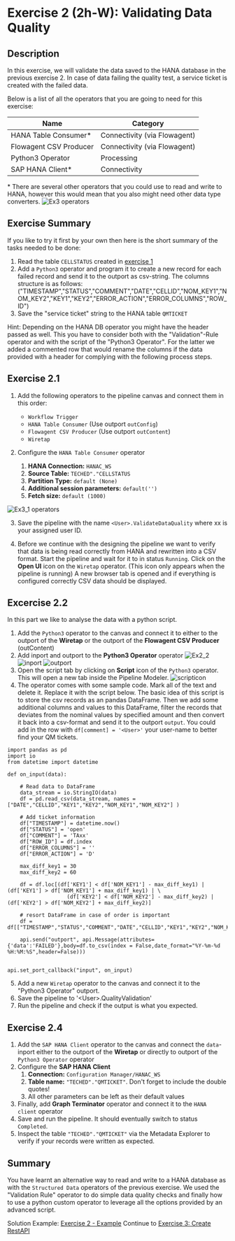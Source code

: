# Exercise 2 (2h-W): Validating Data Quality


## Description

In this exercise, we will validate the data saved to the HANA database in the previous exercise 2. In case of data failing the quality test, a service ticket is created with the failed data.

Below is a list of all the operators that you are going to need for this exercise:

|Name|Category|
|----|--------|
|HANA Table Consumer*|Connectivity (via Flowagent)|
|Flowagent CSV Producer|Connectivity (via Flowagent)|
|Python3 Operator|Processing|
|SAP HANA Client*|Connectivity|

\* There are several other operators that you could use to read and write to HANA, however this would mean that you also might need other data type converters.  ![Ex3 operators](./images/ex3operators.png)

## Exercise Summary
If you like to try it first by your own then here is the short summary of the tasks needed to be done:

1. Read the table `CELLSTATUS` created in [exercise 1](../ex1/README.html)
2. Add a `Python3` operator and program it to create a new record for each failed record and send it to the outport as csv-string. The columns structure is as follows:
("TIMESTAMP","STATUS","COMMENT","DATE","CELLID","NOM_KEY1","NOM_KEY2","KEY1","KEY2","ERROR_ACTION","ERROR_COLUMNS","ROW_ID")
3. Save the "service ticket" string to the HANA table `QMTICKET`

Hint: Depending on the HANA DB operator you might have the header passed as well. This you have to consider both with the "Validation"-Rule operator and with the script of the "Python3 Operator". For the latter we added a commented row that would rename the columns if the data provided with a header for complying with the following process steps.

## Exercise 2.1

1. Add the following operators to the pipeline canvas and connect them in this order:
	- `Workflow Trigger`
	- `HANA Table Consumer` (Use outport `outConfig`)
	- `Flowagent CSV Producer` (Use outport `outContent`)
	- `Wiretap`

2. Configure the `HANA Table Consumer` operator
	1. **HANA Connection:** `HANAC_WS`
	2. **Source Table:** `TECHED"."CELLSTATUS`
	3. **Partition Type:** `default (None)`
	4. **Additional session parameters:** `default('')`
	5. **Fetch size:** `default (1000)`


![Ex3_1 operators](./images/ex3_1.png)

3. Save the pipeline with the name `<User>.ValidateDataQuality` where xx is your assigned user ID.

4. Before we continue with the designing the pipeline we want to verify that data is being read correctly from HANA and rewritten into a CSV format. Start the pipeline and wait for it to in status `Running`. Click on the **Open UI** icon on the `Wiretap` operator. (This icon only appears when the pipeline is running) A new browser tab is opened and if everything is configured correctly CSV data should be displayed.


## Excercise 2.2
In this part we like to analyse the data with a python script.

1. Add the `Python3` operator to the canvas and connect it to either to the outport of the **Wiretap** or the outport of the **Flowagent CSV Producer** (outContent)
2. Add inport and outport to the **Python3 Operator** operator ![Ex2_2](./images/addports.png) ![inport](./images/inport.png) ![outport](./images/outport.png)
3. Open the script tab by clicking on **Script** icon of the `Python3` operator. This will open a new tab inside the Pipeline Modeler. ![scripticon](./images/scripticon.png)
4. The operator comes with some sample code. Mark all of the text and delete it. Replace it with the script below. The basic idea of this script is to store the csv records as an pandas DataFrame. Then we add some additional columns and values to this DataFrame, filter the records that deviates from the nominal values by specified amount and then convert it back into a csv-format and send it to the outport `output`. You could add in the row with ``df[comment] = '<User>'`` your user-name to better find your QM tickets.

```
import pandas as pd
import io
from datetime import datetime

def on_input(data):

    # Read data to DataFrame
    data_stream = io.StringIO(data)
    df = pd.read_csv(data_stream, names = ["DATE","CELLID","KEY1","KEY2","NOM_KEY1","NOM_KEY2"] )

    # Add ticket information
    df["TIMESTAMP"] = datetime.now()
    df["STATUS"] = 'open'
    df["COMMENT"] = 'TAxx'
    df["ROW_ID"] = df.index
    df["ERROR_COLUMNS"] = ''
    df["ERROR_ACTION"] = 'D'
    
    max_diff_key1 = 30
    max_diff_key2 = 60
    
    df = df.loc[(df['KEY1'] < df['NOM_KEY1'] - max_diff_key1) | (df['KEY1'] > df['NOM_KEY1'] + max_diff_key1) | \
                   (df['KEY2'] < df['NOM_KEY2'] - max_diff_key2) | (df['KEY2'] > df['NOM_KEY2'] + max_diff_key2)]

    # resort DataFrame in case of order is important
    df = df[["TIMESTAMP","STATUS","COMMENT","DATE","CELLID","KEY1","KEY2","NOM_KEY1","NOM_KEY2","ERROR_ACTION","ERROR_COLUMNS","ROW_ID"]]

    api.send("outport", api.Message(attributes={'data':'FAILED'},body=df.to_csv(index = False,date_format="%Y-%m-%d %H:%M:%S",header=False)))


api.set_port_callback("input", on_input)

```



5. Add a new `Wiretap` operator to the canvas and connect it to the "Python3 Operator" outport.
6. Save the pipeline to '\<User\>.QualityValidation'
7. Run the pipeline and check if the output is what you expected.

## Exercise 2.4

1. Add the `SAP HANA Client` operator to the canvas and connect the `data`-inport either to the outport of the **Wiretap** or directly to outport of the `Python3 Operator` operator
2. Configure the **SAP HANA Client**
	1. **Connection:** `Configuration Manager/HANAC_WS`
	2. **Table name:** `"TECHED"."QMTICKET"`. Don't forget to include the double quotes!
	3. All other parameters can be left as their default values
3. Finally, add **Graph Terminator** operator and connect it to the `HANA client` operator
4. Save and run the pipeline. It should eventually switch to status `Completed`.
5. Inspect the table `"TECHED"."QMTICKET"` via the Metadata Explorer to verify if your records were written as expected.


## Summary

You have learnt an alternative way to read and write to a HANA database as with the `Structured Data` operators of the previous exercise. We used the "Validation Rule" operator to do simple data quality checks and finally how to use a python custom operator to leverage all the options provided by an advanced script.

Solution Example: [Exercise 2 - Example](../ex2-example/README.md)
Continue to [Exercise 3: Create RestAPI](../ex3/README.md)
